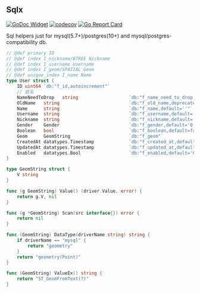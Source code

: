 ## Sqlx

[![GoDoc Widget](https://godoc.org/github.com/liucxer/courier/sqlx?status.svg)](https://godoc.org/github.com/liucxer/courier/sqlx)
[![codecov](https://codecov.io/gh/go-courier/sqlx/branch/master/graph/badge.svg)](https://codecov.io/gh/go-courier/sqlx)
[![Go Report Card](https://goreportcard.com/badge/github.com/liucxer/courier/sqlx)](https://goreportcard.com/report/github.com/liucxer/courier/sqlx)


Sql helpers just for mysql(5.7+)/postgres(10+) and mysql/postgres-compatibility db.


```go
// @def primary ID
// @def index I_nickname/BTREE Nickname
// @def index I_username Username
// @def index I_geom/SPATIAL Geom
// @def unique_index I_name Name
type User struct {
	ID uint64 `db:"f_id,autoincrement"`
	// 姓名
	NameNeedToDrop   string                   `db:"f_name_need_to_drop,deprecated"`
	OldName   string                          `db:"f_old_name,deprecated=f_name"`
	Name      string                          `db:"f_name,default=''"`
	Username  string                          `db:"f_username,default=''"`
	Nickname  string                          `db:"f_nickname,default=''"`
	Gender    Gender                          `db:"f_gender,default='0'"`
	Boolean   bool                            `db:"f_boolean,default=false"`
	Geom      GeomString                      `db:"f_geom"`
	CreatedAt datatypes.Timestamp             `db:"f_created_at,default='0'"`
	UpdatedAt datatypes.Timestamp             `db:"f_updated_at,default='0'"`
	Enabled   datatypes.Bool                  `db:"f_enabled,default='0'"`
}

type GeomString struct {
	V string
}

func (g GeomString) Value() (driver.Value, error) {
	return g.V, nil
}

func (g *GeomString) Scan(src interface{}) error {
	return nil
}

func (GeomString) DataType(driverName string) string {
	if driverName == "mysql" {
		return "geometry"
	}
	return "geometry(Point)"
}

func (GeomString) ValueEx() string {
	return "ST_GeomFromText(?)"
}
```
